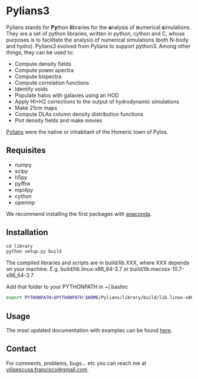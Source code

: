 # Pylians3

Pylians stands for **Py**thon **li**braries for the **a**nalysis of **n**umerical **s**imulations. They are a set of python libraries, written in python, cython and C, whose purposes is to facilitate the analysis of numerical simulations (both N-body and hydro). Pylians3 evolved from Pylians to support python3. Among other things, they can be used to:

- Compute density fields
- Compute power spectra
- Compute bispectra
- Compute correlation functions
- Identify voids
- Populate halos with galaxies using an HOD
- Apply HI+H2 corrections to the output of hydrodynamic simulations
- Make 21cm maps
- Compute DLAs column density distribution functions
- Plot density fields and make movies

[Pylians](https://en.wikipedia.org/wiki/Nestor_(mythology)) were the native or inhabitant of the Homeric town of Pylos. 

## Requisites

- numpy
- scipy
- h5py
- pyfftw
- mpi4py
- cython
- openmp
 
We recommend installing the first packages with [anaconda](https://www.anaconda.com/download/?lang=en-us). 

## Installation

```python
cd library
python setup.py build
```

The compiled libraries and scripts are in build/lib.XXX, where XXX depends on your machine. E.g. build/lib.linux-x86_64-3.7 or build/lib.macosx-10.7-x86_64-3.7

Add that folder to your PYTHONPATH in ~/.bashrc

```sh
export PYTHONPATH=$PYTHONPATH:$HOME/Pylians/library/build/lib.linux-x86_64-3.7
```

## Usage

The most updated documentation with examples can be found [here](https://github.com/franciscovillaescusa/Pylians/blob/master/documentation/Documentation.md).


## Contact

For comments, problems, bugs... etc you can reach me at [villaescusa.francisco@gmail.com](mailto:villaescusa.francisco@gmail.com).
